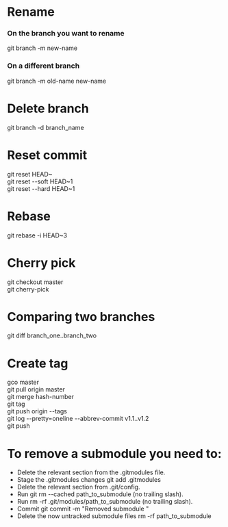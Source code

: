 # Rename
### On the branch you want to rename
git branch -m new-name

### On a different branch
git branch -m old-name new-name

# Delete branch
git branch -d branch_name

# Reset commit
git reset HEAD~  
git reset --soft HEAD~1  
git reset --hard HEAD~1

# Rebase
git rebase -i HEAD~3

# Cherry pick
git checkout master  
git cherry-pick <commit-hash>

# Comparing two branches
git diff branch_one..branch_two

# Create tag
gco master  
git pull origin master  
git merge hash-number  
git tag <tagname>  
git push origin --tags  
git log --pretty=oneline --abbrev-commit v1.1..v1.2  
git push

# To remove a submodule you need to:
- Delete the relevant section from the .gitmodules file.
- Stage the .gitmodules changes git add .gitmodules
- Delete the relevant section from .git/config.
- Run git rm --cached path_to_submodule (no trailing slash).
- Run rm -rf .git/modules/path_to_submodule (no trailing slash).
- Commit git commit -m "Removed submodule <name>"
- Delete the now untracked submodule files rm -rf path_to_submodule
